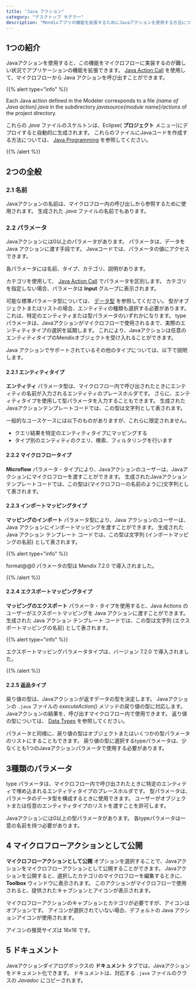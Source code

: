 ```yaml
---
title: "Java アクション"
category: "デスクトップ モデラー"
description: "Mendixアプリの機能を拡張するためにJavaアクションを使用する方法について説明します。"
---
```


## 1つの紹介

Javaアクションを使用すると、この機能をマイクロフローに実装するのが難しい状況でアプリケーションの機能を拡張できます。 [Java Action Call](java-action-call) を使用して、マイクロフローから Java アクションを呼び出すことができます。

{{% alert type="info" %}}

Each Java action defined in the Modeler corresponds to a file *{name of Java action}.java* in the subdirectory *javasource{module name}/actions* of the project directory.

これらの *.java* ファイルのスケルトンは、Eclipse( **プロジェクト** メニュー)にデプロイすると自動的に生成されます。 これらのファイルにJavaコードを作成する方法については、 [Java Programming](java-programming) を参照してください。

{{% /alert %}}

## 2つの全般

### 2.1 名前

Javaアクションの名前は、マイクロフロー内の呼び出しから参照するために使用されます。 生成された *.java* ファイルの名前でもあります。

### 2.2 パラメータ

Javaアクションには0以上のパラメータがあります。 パラメータは、データを Java アクションに渡す手段です。 Javaコードでは、パラメータの値にアクセスできます。

各パラメータには名前、タイプ、カテゴリ、説明があります。

カテゴリを使用して、 [Java Action Call](java-action-call) でパラメータを区別します。 カテゴリを指定しない場合、パラメータは **Input** グループに表示されます。

可能な標準パラメータ型については、 [データ型](data-types) を参照してください。 型がオブジェクトまたはリストの場合、エンティティの種類も選択する必要があります。 これは、特定のエンティティまたは型パラメータのいずれかになります。 typeパラメータは、Javaアクションがマイクロフローで使用されるまで、実際のエンティティタイプの選択を延期します。 これにより、Javaアクションは任意のエンティティタイプのMendixオブジェクトを受け入れることができます。

Java アクションでサポートされているその他のタイプについては、以下で説明します。

#### 2.2.1 エンティティタイプ

**エンティティ** パラメータ型は、マイクロフロー内で呼び出されたときにエンティティの名前が入力されるエンティティのプレースホルダです。 さらに、エンティティタイプを使用して型パラメータを入力することもできます。 生成されたJavaアクションテンプレートコードでは、この型は文字列として表されます。

一般的なユースケースには以下のものがありますが、これらに限定されません。

* クエリ結果を特定のエンティティタイプにマッピングする
* タイプ別のエンティティのクエリ、検索、フィルタリングを行います

#### 2.2.2 マイクロフロータイプ

**Microflow** パラメータ・タイプにより、Javaアクションのユーザーは、Javaアクションにマイクロフローを渡すことができます。 生成されたJavaアクションテンプレートコードでは、この型は(マイクロフローの名前のように)文字列として表されます。

#### 2.2.3 インポートマッピングタイプ

**マッピングのインポート** パラメータ型により、Java アクションのユーザーは、Java アクションにインポートマッピングを渡すことができます。 生成された Java アクション テンプレート コードでは、この型は文字列 (インポートマッピングの名前) として表されます。

{{% alert type="info" %}}

format@@0 パラメータの型は Mendix 7.2.0 で導入されました。

{{% /alert %}}

#### 2.2.4 エクスポートマッピングタイプ

**マッピングのエクスポート** パラメータ・タイプを使用すると、Java Actions のユーザーがエクスポートマッピングを Java アクションに渡すことができます。 生成された Java アクション テンプレート コードでは、この型は文字列 (エクスポートマッピングの名前) として表されます。

{{% alert type="info" %}}

エクスポートマッピングパラメータタイプは、バージョン 7.2.0 で導入されました。

{{% /alert %}}

#### 2.2.5 返品タイプ

戻り値の型は、Javaアクションが返すデータの型を決定します。 Javaアクションの `.java` ファイルの *executeAction()* メソッドの戻り値の型に対応します。 Javaアクションの結果を、呼び出すマイクロフロー内で使用できます。 返り値の型については、 [Data Types](data-types) を参照してください。

パラメータと同様に、戻り値の型はオブジェクトまたはいくつかの型パラメータのリストにすることもできます。 戻り値の型に選択するtypeパラメータは、少なくとも1つのJavaアクションパラメータで使用する必要があります。

## 3種類のパラメータ

type パラメータは、マイクロフロー内で呼び出されたときに特定のエンティティで埋め込まれるエンティティタイプのプレースホルダです。 型パラメータは、パラメータのデータ型を構成するときに使用できます。 ユーザーがオブジェクトまたは任意のエンティティタイプのリストを渡すことを許可します。

Javaアクションには0以上の型パラメータがあります。 各typeパラメータは一意の名前を持つ必要があります。

## 4 マイクロフローアクションとして公開

**マイクロフローアクションとして公開** オプションを選択することで、Javaアクションをマイクロフローアクションとして公開することができます。 Javaアクションを公開すると、選択したカテゴリのマイクロフローを編集するときに、 **Toolbox** ウィンドウに表示されます。 このアクションがマイクロフローで使用されると、提供されたキャプションとアイコンが表示されます。

マイクロフローアクションのキャプションとカテゴリが必要ですが、アイコンはオプションです。 アイコンが選択されていない場合、デフォルトの Java アクションアイコンが使用されます。

アイコンの推奨サイズは 16x16 です。

## 5 ドキュメント

Javaアクションダイアログボックスの **ドキュメント** タブでは、Javaアクションをドキュメント化できます。 ドキュメントは、対応する `.java` ファイルのクラスの *Javadoc* にコピーされます。
